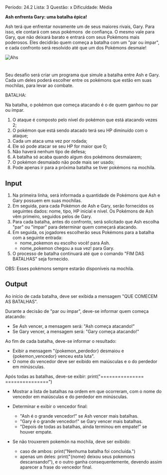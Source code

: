 Período: 24.2
Lista: 3
Questão: x 
Dificuldade: Média


**Ash enfrenta Gary: uma batalha épica!**

Ash terá que enfrentar novamente um de seus maiores rivais, Gary. Para isso, ele contará com seus pokémons  de confiança. O mesmo vale para Gary, que não deixará barato e entrará com seus Pokémons mais poderosos. Eles decidirão quem começa a batalha com um "par ou ímpar", e cada confronto será resolvido até que um dos Pokémons desmaie!

![Ahs](https://media1.tenor.com/m/7-tMnBp6KJoAAAAd/pokemon-pocket-monsters.gif)

#

Seu desafio será criar um programa que simule a batalha entre Ash e Gary. Cada um deles poderá escolher entre os pokémons que estão em suas mochilas, para levar ao combate.

BATALHA:

Na batalha, o pokémon que começa atacando é o de quem ganhou no par ou ímpar.
1. O ataque é composto pelo nível do pokémon que está atacando vezes 2;
2. O pokémon que está sendo atacado terá seu HP diminuído com o ataque;
3. Cada um ataca uma vez por rodada;
4. Ele só pode atacar se seu HP for maior que 0;
5. Não haverá nenhum tipo de defesa;
6. A batalha só acaba quando algum dos pokémons desmaiarem;
7. O pokémon desmaiado não pode mais ser usado;
8. Pode apenas ir para a próxima batalha se tiver pokémons na mochila.

## Input

1. Na primeira linha, será informada a quantidade de Pokémons que Ash e Gary possuem em suas mochilas.
2. Em seguida, para cada Pokémon de Ash e Gary, serão fornecidos os seguintes dados: nome, tipo, HP inicial e nível. Os Pokémons de Ash vêm primeiro, seguidos pelos de Gary.
3. Para cada batalha, antes do confronto, será solicitado que Ash escolha "par" ou "ímpar" para determinar quem começará atacando.
4. Em seguida, os jogadores escolherão seus Pokémons para a batalha com a seguinte entrada:
    - nome_pokemon eu escolho você! para Ash.
    - nome_pokemon chegou a sua vez! para Gary.
5. O processo de batalha continuará até que o comando "FIM DAS BATALHAS" seja fornecido.

OBS: Esses pokémons sempre estarão disponíveis na mochila.

## Output

Ao início de cada batalha, deve ser exibida a mensagem "QUE COMECEM AS BATALHAS".

Durante a decisão de "par ou ímpar", deve-se informar quem começa atacando:
- Se Ash vencer, a mensagem será: "Ash começa atacando!"
- Se Gary vencer, a mensagem será: "Gary começa atacando!"

Ao fim de cada batalha, deve-se informar o resultado:
- Exibir a mensagem "{pokemon_perdedor} desmaiou e {pokemon_vencedor} venceu esta luta".
- O nome do vencedor deve ser exibido em maiúsculas e o do perdedor em minúsculas.

Após todas as batalhas, deve-se exibir:
print("=============== ===============")
- Mostrar a lista de batalhas na ordem em que ocorreram, com o nome do vencedor em maiúsculas e do perdedor em minúsculas.
- Determinar e exibir o vencedor final:
    - "Ash é o grande vencedor!" se Ash vencer mais batalhas.
    - "Gary é o grande vencedor!" se Gary vencer mais batalhas.
    - "Depois de todas as batalhas, ainda terminou em empate!" se houver empate.

- Se não trouxerem pokemón na mochila, deve ser exibido:
    - caso de ambos: print("Nenhuma batalha foi concluída.")
    - apenas um deles: print("{nome} deixou seus pokemons descansando!"), e o outro ganha consequentemente, devendo assim aparecer a frase do vencedor final.

